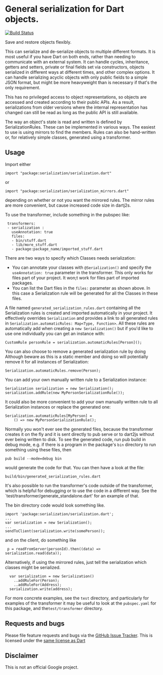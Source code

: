 # General serialization for Dart objects.

[![Build Status](https://travis-ci.org/google/serialization.dart.svg?branch=master)](https://travis-ci.org/google/serialization.dart)

Save and restore objects flexibly.

This can serialize and de-serialize objects to multiple different
formats. It is most useful if you have Dart on both ends, rather
than needing to communicate with an external system. It can handle
cycles, inheritance, getters and setters, private or final fields set
via constructors, objects
serialized in different ways at different times, and other complex
options. It can handle serializing acyclic objects with only public
fields to a simple JSON format, but might be more heavyweight than is
necessary if that's the only requirement.

This has no privileged access to object representations, so objects
are accessed and created according to their public APIs. As a result,
serializations from older versions where the internal representation
has changed can still be read as long as the public API is still available.

The way an object's state is read and written is defined by
SerializationRules. These can be implemented in various ways. The
easiest to use is using mirrors to find the members. Rules can also be
hand-written or, for relatively simple classes, generated using a
transformer.

## Usage

Import either

    import "package:serialization/serialization.dart"

or

    import "package:serialization/serialization_mirrors.dart"

depending on whether or not you want the mirrored rules. The mirror rules are
more convenient, but cause increased code size in dartj2s.

To use the transformer, include something in the pubspec like:

     transformers:
     - serialization :
       useAnnotation: true
       files:
       - bin/stuff.dart
       - lib/more_stuff.dart
       - package:package_name/imported_stuff.dart

There are two ways to specify which Classes needs serialization:

 - You can annotate your classes with `@Serialization()` and specify the
   `useAnnotation: true` parameter in the transformer. This only works for files
   part of your project. It won;t work for files part of imported packages.
 - You can list the Dart files in the `files:` parameter as shown above. In this
   case a Serialization rule will be generated for all the Classes in these
   files.

A file named `generated_serialization_rules.dart` containing all the
Serialization rules is created and imported automatically in your project. It
effectively overrides `Serialization` and provides a link to all generated rules
in `Serialization.automaticRules: Map<Type, Function>`. All these
rules are automatically add when creating a `new Serialization()` but if you'd
like to use one individually you can get an instance with:

    CustomRule personRule = serialization.automaticRules[Person]();

You can also choose to remove a generated serialization rule by doing Although
beware as this is a static member and doing so will potentially remove it for
all instances of Serialization:

    Serialization.automaticRules.remove(Person);

You can add your own manually written rule to a Serialization instance:

    Serialization serialization = new Serialization();
    serialization.addRule(new MyPersonSerializationRule());

It could also be more convenient to add your own manually written rule to all
Serialization instances or replace the generated one:

    Serialization.automaticRules[MyPerson] =
        () => new MyPersonSerializationRule();

Normally you won't ever see the generated files, because the
transformer creates it on the fly and it is sent directly to pub serve
or to dart2js without ever being written to disk.
To see the generated code, run pub build in debug mode, e.g.
if there is a program in the package's `bin` directory to run something
using these files, then

    pub build --mode=debug bin

would generate the code for that. You can then have a look at the file:

    build/bin/generated_serialization_rules.dart

It's also possible to run the transformer's code outside of the
transformer, which is helpful for debugging or to use the code in a
different way. See the `test/transformer/generate_standalone.dart' for
an example of that.

The bin directory code would look something like.

    import 'package:serialization/serialization.dart';
    ...
    var serialization = new Serialization();
    ...
    sendToClient(serialization.write(somePerson));

and on the client, do something like

     p = readFromServer(personId).then((data) => serialization.read(data));

Alternatively, if using the mirrored rules, just tell the
serialization which classes might be serialized.

      var serialization = new Serialization()
	    ..addRuleFor(Person);
        ..addRuleFor(Address);
      serialization.write(address);

For more concrete examples, see the `test` directory, and particularly
for examples of the transformer it may be useful to look at the
`pubspec.yaml` for this package, and the`test/transformer` directory.

## Requests and bugs

Please file feature requests and bugs via the
[GitHub Issue Tracker][issues]. This is licensed under the
[same license as Dart][LICENSE]

## Disclaimer

This is not an official Google project.

[issues]: https://github.com/google/serialization.dart/issues
[LICENSE]: https://github.com/google/serialization.dart/blob/master/LICENSE
